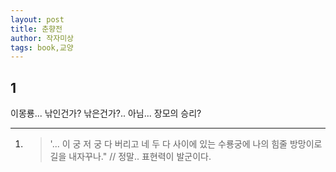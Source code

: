 ```yaml
---
layout: post
title: 춘향전
author: 작자미상
tags: book,교양
---
```


## 1
이몽룡... 낚인건가? 낚은건가?.. 아님... 장모의 승리?

----

1. > '... 이 궁 저 궁 다 버리고 네 두 다 사이에 있는 수룡궁에 나의 힘줄 방망이로 길을 내자꾸나." // 정말.. 표현력이 발군이다.
 